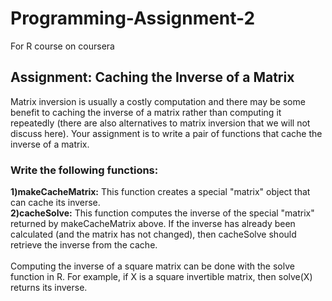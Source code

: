# Programming-Assignment-2
For R course on coursera

## Assignment: Caching the Inverse of a Matrix
Matrix inversion is usually a costly computation and there may be some benefit to caching the inverse of a matrix rather than computing it repeatedly (there are also alternatives to matrix inversion that we will not discuss here). Your assignment is to write a pair of functions that cache the inverse of a matrix.

### Write the following functions:

<b> 1)makeCacheMatrix:</b> This function creates a special "matrix" object that can cache its inverse. <br>
<b> 2)cacheSolve:</b> This function computes the inverse of the special "matrix" returned by makeCacheMatrix above. If the inverse has already been calculated (and the matrix has not changed), then cacheSolve should retrieve the inverse from the cache. <br> <br>
Computing the inverse of a square matrix can be done with the solve function in R. For example, if X is a square invertible matrix, then solve(X) returns its inverse.
